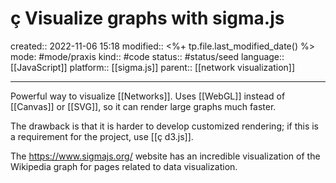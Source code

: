 # ç Visualize graphs with sigma.js
created:: 2022-11-06 15:18
modified:: <%+ tp.file.last_modified_date() %>
mode: #mode/praxis 
kind:: #code
status:: #status/seed
language:: [[JavaScript]]
platform:: [[sigma.js]]
parent:: [[network visualization]]
***

Powerful way to visualize [[Networks]]. Uses [[WebGL]] instead of [[Canvas]] or [[SVG]], so it can render large graphs much faster. 

The drawback is that it is harder to develop customized rendering; if this is a requirement for the project, use [[ç d3.js]]. 

The https://www.sigmajs.org/ website has an incredible visualization of the Wikipedia graph for pages related to data visualization.





